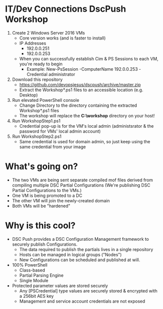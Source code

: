 # IT/Dev Connections DscPush Workshop

1. Create 2 Windows Server 2016 VMs
   - Core version works (and is faster to install)
   - IP Addresses
     - 192.0.0.251
     - 192.0.0.253
   - When you can successfully establish Cim & PS Sessions to each VM, you're ready to begin
     - Example: New-PsSession -ComputerName 192.0.0.253 -Credential administrator
1. Download this repository
   - https://github.com/devopsjesus/dscpush/archive/master.zip
   - Extract the Workshop\*.ps1 files to an accessible location (e.g. Desktop)
1. Run elevated PowerShell console
   - Change Directory to the directory containing the extracted Workshop\*.ps1 files
   - The workshop will replace the **C:\workshop** directory on your host!
1. Run WorkshopStep1.ps1
   - Credential pop-up is for the VM's local admin (administsrator & the password for VMs' local admin account)
1. Run WorkshopStep2.ps1
   - Same credential is used for domain admin, so just keep using the same credential from your image

# What's going on?

- The two VMs are being sent separate compiled mof files derived from compiling multiple DSC Partial Configurations (We're publishing DSC Partial Configurations to the VMs.)
- One VM is being promoted to a DC
- The other VM will join the newly-created domain
- Both VMs will be "hardened"

# Why is this cool?

- DSC Push provides a DSC Configuration Management framework to securely publish Configurations.
  - The data required to publish the partials lives in a single repository
  - Hosts can be managed in logical groups ("Nodes")
  - New Configurations can be scheduled and published at will.
- 100% PowerShell
  - Class-based
  - Partial Parsing Engine 
  - Single Module
- Protected parameter values are stored securely
  - Any [PSCredential] type values are securely stored & encrypted with a 256bit AES key
  - Management and service account credentials are not exposed
